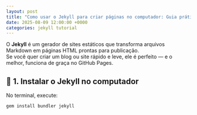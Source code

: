 ```yaml
---
layout: post
title: "Como usar o Jekyll para criar páginas no computador: Guia prático para iniciantes"
date: 2025-08-09 12:00:00 +0000
categories: jekyll tutorial
---
```


O **Jekyll** é um gerador de sites estáticos que transforma arquivos Markdown em páginas HTML prontas para publicação.  
Se você quer criar um blog ou site rápido e leve, ele é perfeito — e o melhor, funciona de graça no GitHub Pages.

## 📌 1. Instalar o Jekyll no computador
No terminal, execute:
```bash
gem install bundler jekyll
